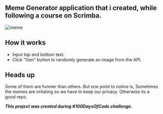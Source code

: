 ## Meme Generator application that i created, while following a course on Scrimba.
![meme](https://user-images.githubusercontent.com/48876996/57917736-5b1c5b00-78a6-11e9-875b-586470cae428.png)


## How it works
- Input top and bottom text.
- Click "Gen" button to randomly generate an image from the API.

## Heads up
Some of them are funnier than others.
But one point to notice is, Sometimes the memes are irritating so we have to keep our privacy.
Otherwise its a good repo.

_**This project was created during #100DaysOfCode challenge.**_
